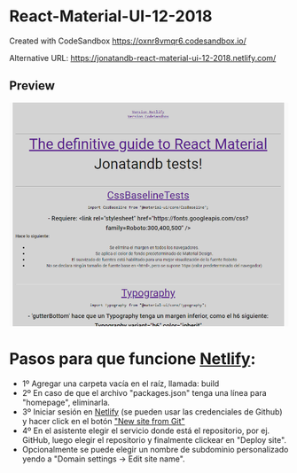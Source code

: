 # React-Material-UI-12-2018
Created with CodeSandbox https://oxnr8vmqr6.codesandbox.io/

Alternative URL: https://jonatandb-react-material-ui-12-2018.netlify.com/

## Preview
[![Jonatandb](preview.png?raw=true "React-Material-UI-12-2018")](https://jonatandb-react-material-ui-12-2018.netlify.com/)

# Pasos para que funcione [Netlify](https://www.netlify.com):
- 1º Agregar una carpeta vacía en el raíz, llamada: build 
- 2º En caso de que el archivo "packages.json" tenga una línea para "homepage", eliminarla.
- 3º Iniciar sesión en [Netlify](https://.netlify.com) (se pueden usar las credenciales de Github) y hacer click en el botón ["New site from Git"](https://app.netlify.com/start)
- 4º En el asistente elegir el servicio donde está el repositorio, por ej. GitHub, luego elegir el repositorio y finalmente clickear en "Deploy site".
- Opcionalmente se puede elegir un nombre de subdominio personalizado yendo a "Domain settings -> Edit site name".
